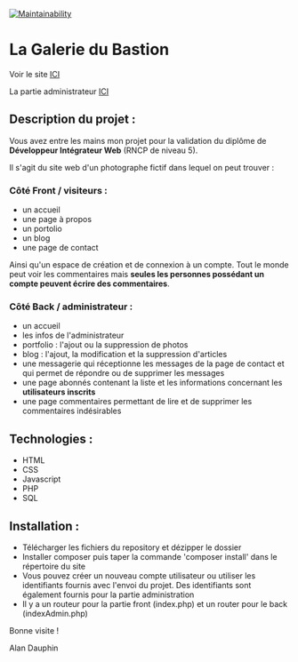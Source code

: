 [![Maintainability](https://api.codeclimate.com/v1/badges/77504e72828d1359c8ce/maintainability)](https://codeclimate.com/github/Beckomatik/Galerie-du-Bastion/maintainability)

# La Galerie du Bastion

Voir le site [ICI](https://lecodedubastion.alwaysdata.net/galeriedubastion/)

La partie administrateur [ICI](https://lecodedubastion.alwaysdata.net/galeriedubastion/indexAdmin.php)

## Description du projet :

Vous avez entre les mains mon projet pour la validation du diplôme de **Développeur Intégrateur Web** (RNCP de niveau 5).

Il s'agit du site web d'un photographe fictif dans lequel on peut trouver : 

### Côté Front / visiteurs :

* un accueil 
* une page à propos
* un portolio
* un blog
* une page de contact 

Ainsi qu'un espace de création et de connexion à un compte. Tout le monde peut voir les commentaires mais **seules les personnes possédant un compte peuvent écrire des commentaires**.

### Côté Back / administrateur :

* un accueil 
* les infos de l'administrateur
* portfolio : l'ajout ou la suppression de photos
* blog : l'ajout, la modification et la suppression d'articles
* une messagerie qui réceptionne les messages de la page de contact et qui permet de répondre ou de supprimer les messages
* une page abonnés contenant la liste et les informations concernant les **utilisateurs inscrits**
* une page commentaires permettant de lire et de supprimer les commentaires indésirables

## Technologies : 

* HTML
* CSS
* Javascript
* PHP
* SQL

## Installation :

* Télécharger les fichiers du repository et dézipper le dossier
* Installer composer puis taper la commande 'composer install' dans le répertoire du site
* Vous pouvez créer un nouveau compte utilisateur ou utiliser les identifiants fournis avec l'envoi du projet. Des identifiants sont également fournis pour la partie administration
* Il y a un routeur pour la partie front (index.php) et un router pour le back (indexAdmin.php)

Bonne visite !

Alan Dauphin

